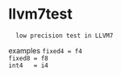 # llvm7test
```
  low precision test in LLVM7
```
examples
`fixed4 = f4`  
`fixed8 = f8`  
`int4   = i4`  
